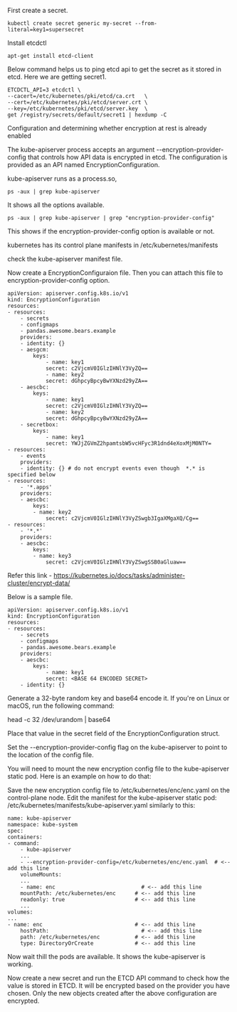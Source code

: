 
First create a secret.

    kubectl create secret generic my-secret --from-literal=key1=supersecret

Install etcdctl

    apt-get install etcd-client

Below command helps us to ping etcd api to get the secret as it stored in etcd. Here we are getting secret1.

    ETCDCTL_API=3 etcdctl \
    --cacert=/etc/kubernetes/pki/etcd/ca.crt   \
    --cert=/etc/kubernetes/pki/etcd/server.crt \
    --key=/etc/kubernetes/pki/etcd/server.key  \
    get /registry/secrets/default/secret1 | hexdump -C

Configuration and determining whether encryption at rest is already enabled

The kube-apiserver process accepts an argument --encryption-provider-config that controls how API data is encrypted in etcd. The configuration is provided as an API named EncryptionConfiguration.

kube-apiserver runs as a process.so,

    ps -aux | grep kube-apiserver

It shows all the options available.

    ps -aux | grep kube-apiserver | grep "encryption-provider-config"

This shows if the encryption-provider-config option is available or not.

kubernetes has its control plane manifests in /etc/kubernetes/manifests

check the kube-apiserver manifest file.

Now create a EncryptionConfiguraion file. Then you can attach this file to encryption-provider-config option.

    apiVersion: apiserver.config.k8s.io/v1
    kind: EncryptionConfiguration
    resources:
    - resources:
        - secrets
        - configmaps
        - pandas.awesome.bears.example
        providers:
        - identity: {}
        - aesgcm:
            keys:
                - name: key1
                secret: c2VjcmV0IGlzIHNlY3VyZQ==
                - name: key2
                secret: dGhpcyBpcyBwYXNzd29yZA==
        - aescbc:
            keys:
                - name: key1
                secret: c2VjcmV0IGlzIHNlY3VyZQ==
                - name: key2
                secret: dGhpcyBpcyBwYXNzd29yZA==
        - secretbox:
            keys:
                - name: key1
                secret: YWJjZGVmZ2hpamtsbW5vcHFyc3R1dnd4eXoxMjM0NTY=
    - resources:
        - events
        providers:
        - identity: {} # do not encrypt events even though  *.* is specified below
    - resources:
        - '*.apps'
        providers:
        - aescbc:
            keys:
            - name: key2
                secret: c2VjcmV0IGlzIHNlY3VyZSwgb3IgaXMgaXQ/Cg==
    - resources:
        - '*.*'
        providers:
        - aescbc:
            keys:
            - name: key3
                secret: c2VjcmV0IGlzIHNlY3VyZSwgSSB0aGluaw==



Refer this link - https://kubernetes.io/docs/tasks/administer-cluster/encrypt-data/

Below is a sample file.

    apiVersion: apiserver.config.k8s.io/v1
    kind: EncryptionConfiguration
    resources:
    - resources:
        - secrets
        - configmaps
        - pandas.awesome.bears.example
        providers:
        - aescbc:
            keys:
                - name: key1
                secret: <BASE 64 ENCODED SECRET>
        - identity: {}

Generate a 32-byte random key and base64 encode it. If you're on Linux or macOS, run the following command:

head -c 32 /dev/urandom | base64

Place that value in the secret field of the EncryptionConfiguration struct.

Set the --encryption-provider-config flag on the kube-apiserver to point to the location of the config file.

You will need to mount the new encryption config file to the kube-apiserver static pod. Here is an example on how to do that:

Save the new encryption config file to /etc/kubernetes/enc/enc.yaml on the control-plane node.
Edit the manifest for the kube-apiserver static pod: /etc/kubernetes/manifests/kube-apiserver.yaml similarly to this:

    name: kube-apiserver
    namespace: kube-system
    spec:
    containers:
    - command:
        - kube-apiserver
        ...
        - --encryption-provider-config=/etc/kubernetes/enc/enc.yaml  # <-- add this line
        volumeMounts:
        ...
        - name: enc                           # <-- add this line
        mountPath: /etc/kubernetes/enc      # <-- add this line
        readonly: true                      # <-- add this line
        ...
    volumes:
    ...
    - name: enc                             # <-- add this line
        hostPath:                             # <-- add this line
        path: /etc/kubernetes/enc           # <-- add this line
        type: DirectoryOrCreate             # <-- add this line

Now wait thill the pods are available. It shows the kube-apiserver is working.

Now create a new secret and run the ETCD API command to check how the value is stored in ETCD. It will be encrypted based on the provider you have chosen. Only the new objects created after the above configuration are encrypted.


